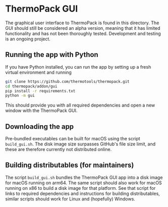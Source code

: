 # ThermoPack GUI

The graphical user interface to ThermoPack is found in this directory. The GUI should still be considered an alpha version,
meaning that it has limited functionality and has not been thoroughly tested. Development and testing is an ongoing project.

## Running the app with Python

If you have Python installed, you can run the app by setting up a fresh virtual environment and running 
```bash
git clone https://github.com/thermotools/thermopack.git
cd thermopack/addon/gui
pip install -r requirements.txt
python -m gui
```
This should provide you with all required dependencies and open a new window with the ThermoPack GUI.

## Downloading the app

Pre-bundled executables can be built for macOS using the script `build_gui.sh`. The disk image size surpasses GitHub's 
file size limit, and these are therefore currently not distributed online.

## Building distributables (for maintainers)

The script `build_gui.sh` bundles the ThermoPack GUI app into a disk image for macOS running on arm64. The same script
should also work for macOS running on x86 to build a disk image for that platform. See that script for links to
required dependencies and instructions for building distributables, similar scripts should work for Linux and (hopefully)
Windows.